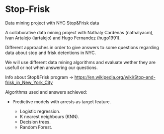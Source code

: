# Stop-Frisk

Data mining project with NYC Stop&amp;Frisk data

A collaborative data mining project with Nathaly Cardenas (nathalyacm), Ivan Artalejo (iartalejo) and Hugo Fernandez (hugo1991).

Different approaches in order to give answers to some questions regarding data about stop and frisk detentions in NYC.

We will use different data mining algorithms and evaluate wether they are usefull or not when answering our questions.

Info about Stop&amp;Frisk program -> https://en.wikipedia.org/wiki/Stop-and-frisk_in_New_York_City

Algorithms used and answers achieved:


- Predictive models with arrests as target feature.

	- Logistic regression.
	- K nearest neighbours (KNN).
	- Decision trees.
	- Random Forest.
